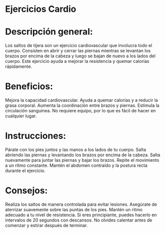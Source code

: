 # Ejercicios Cardio

# Descripción general:
Los saltos de tijera son un ejercicio cardiovascular que involucra todo el cuerpo. Consisten en abrir y cerrar las piernas mientras se levantan los brazos por encima de la cabeza y luego se bajan de nuevo a los lados del cuerpo. Este ejercicio ayuda a mejorar la resistencia y quemar calorías rápidamente.

# Beneficios:
Mejora la capacidad cardiovascular.
Ayuda a quemar calorías y a reducir la grasa corporal.
Aumenta la coordinación entre brazos y piernas.
Estimula la circulación sanguínea.
No requiere equipo, por lo que es fácil de hacer en cualquier lugar.

# Instrucciones:
Párate con los pies juntos y las manos a los lados de tu cuerpo.
Salta abriendo las piernas y levantando los brazos por encima de la cabeza.
Salta nuevamente para juntar las piernas y bajar los brazos.
Repite el movimiento a un ritmo constante.
Mantén el abdomen contraído y la postura recta durante el ejercicio.

# Consejos:
Realiza los saltos de manera controlada para evitar lesiones.
Asegúrate de aterrizar suavemente sobre las puntas de los pies.
Mantén un ritmo adecuado a tu nivel de resistencia.
Si eres principiante, puedes hacerlo en intervalos de 20 segundos con descansos.
No olvides calentar antes de comenzar y estirar después de terminar.

